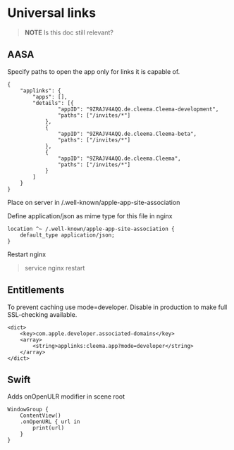 # Universal links

> **NOTE** Is this doc still relevant?

## AASA

Specify paths to open the app only for links it is capable of.

```
{
	"applinks": {
		"apps": [],
		"details": [{
				"appID": "9ZRAJV4AQQ.de.cleema.Cleema-development",
				"paths": ["/invites/*"]
			},
			{
				"appID": "9ZRAJV4AQQ.de.cleema.Cleema-beta",
				"paths": ["/invites/*"]
			},
			{
				"appID": "9ZRAJV4AQQ.de.cleema.Cleema",
				"paths": ["/invites/*"]
			}
		]
	}
}
```

Place on server in /.well-known/apple-app-site-association

Define application/json as mime type for this file in nginx

```
location ^~ /.well-known/apple-app-site-association {
	default_type application/json;
}
```

Restart nginx
> service nginx restart

## Entitlements

To prevent caching use mode=developer. Disable in production to make full SSL-checking available.

```
<dict>
	<key>com.apple.developer.associated-domains</key>
	<array>
		<string>applinks:cleema.app?mode=developer</string>
	</array>
</dict>
```

## Swift

Adds onOpenULR modifier in scene root

```
WindowGroup {
	ContentView()
	.onOpenURL { url in
		print(url)
	}
}
```
